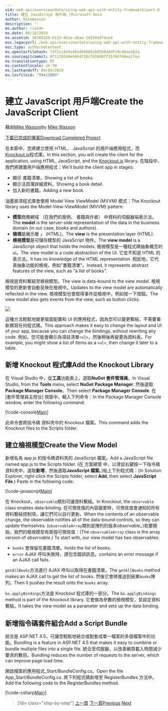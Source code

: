 ```yaml
---
uid: web-api/overview/data/using-web-api-with-entity-framework/part-6
title: 建立 JavaScript 用戶端 |Microsoft Docs
author: MikeWasson
description: ''
ms.author: riande
ms.date: 06/16/2014
ms.assetid: 20360326-b123-4b1e-abae-1d350edf4ce4
msc.legacyurl: /web-api/overview/data/using-web-api-with-entity-framework/part-6
msc.type: authoredcontent
ms.openlocfilehash: 74f2cc4e5e401d690042b05b028dfc0c46ae282a
ms.sourcegitcommit: 0f1119340e4464720cfd16d0ff15764746ea1fea
ms.translationtype: MT
ms.contentlocale: zh-TW
ms.lasthandoff: 04/09/2019
ms.locfileid: "59413889"
---
```

# <a name="create-the-javascript-client"></a><span data-ttu-id="f7711-102">建立 JavaScript 用戶端</span><span class="sxs-lookup"><span data-stu-id="f7711-102">Create the JavaScript Client</span></span>

<span data-ttu-id="f7711-103">藉由[Mike Wasson](https://github.com/MikeWasson)</span><span class="sxs-lookup"><span data-stu-id="f7711-103">by [Mike Wasson](https://github.com/MikeWasson)</span></span>

[<span data-ttu-id="f7711-104">下載已完成的專案</span><span class="sxs-lookup"><span data-stu-id="f7711-104">Download Completed Project</span></span>](https://github.com/MikeWasson/BookService)

<span data-ttu-id="f7711-105">在本節中，您將建立使用 HTML、 JavaScript 的用戶端應用程式，而[Knockout.js](http://knockoutjs.com/)程式庫。</span><span class="sxs-lookup"><span data-stu-id="f7711-105">In this section, you will create the client for the application, using HTML, JavaScript, and the [Knockout.js](http://knockoutjs.com/) library.</span></span> <span data-ttu-id="f7711-106">在階段中，我們將建置用戶端應用程式：</span><span class="sxs-lookup"><span data-stu-id="f7711-106">We'll build the client app in stages:</span></span>

- <span data-ttu-id="f7711-107">顯示 書籍清單。</span><span class="sxs-lookup"><span data-stu-id="f7711-107">Showing a list of books.</span></span>
- <span data-ttu-id="f7711-108">顯示活頁簿詳細資料。</span><span class="sxs-lookup"><span data-stu-id="f7711-108">Showing a book detail.</span></span>
- <span data-ttu-id="f7711-109">加入新的書籍。</span><span class="sxs-lookup"><span data-stu-id="f7711-109">Adding a new book.</span></span>

<span data-ttu-id="f7711-110">油墨廓清程式庫會使用 Model View ViewModel (MVVM) 模式：</span><span class="sxs-lookup"><span data-stu-id="f7711-110">The Knockout library uses the Model-View-ViewModel (MVVM) pattern:</span></span>

- <span data-ttu-id="f7711-111">**模型**商務網域 （在我們的案例、 書籍與作者） 中資料的伺服器端表示法。</span><span class="sxs-lookup"><span data-stu-id="f7711-111">The **model** is the server-side representation of the data in the business domain (in our case, books and authors).</span></span>
- <span data-ttu-id="f7711-112">**檢視**是展示層 」 (HTML)。</span><span class="sxs-lookup"><span data-stu-id="f7711-112">The **view** is the presentation layer (HTML).</span></span>
- <span data-ttu-id="f7711-113">**檢視模型**是可儲存模型的 JavaScript 物件。</span><span class="sxs-lookup"><span data-stu-id="f7711-113">The **view model** is a JavaScript object that holds the models.</span></span> <span data-ttu-id="f7711-114">檢視模型是一種程式碼抽象概念的 ui。</span><span class="sxs-lookup"><span data-stu-id="f7711-114">The view model is a code abstraction of the UI.</span></span> <span data-ttu-id="f7711-115">它並不知道 HTML 的表示法。</span><span class="sxs-lookup"><span data-stu-id="f7711-115">It has no knowledge of the HTML representation.</span></span> <span data-ttu-id="f7711-116">相反地，它代表抽象功能的檢視，例如&quot;書籍清單&quot;。</span><span class="sxs-lookup"><span data-stu-id="f7711-116">Instead, it represents abstract features of the view, such as &quot;a list of books&quot;.</span></span>

<span data-ttu-id="f7711-117">檢視是資料繫結至檢視模型。</span><span class="sxs-lookup"><span data-stu-id="f7711-117">The view is data-bound to the view model.</span></span> <span data-ttu-id="f7711-118">檢視模型的更新會自動反映在檢視中。</span><span class="sxs-lookup"><span data-stu-id="f7711-118">Updates to the view model are automatically reflected in the view.</span></span> <span data-ttu-id="f7711-119">檢視模型也會取得事件從檢視中，例如按一下按鈕。</span><span class="sxs-lookup"><span data-stu-id="f7711-119">The view model also gets events from the view, such as button clicks.</span></span>

![](part-6/_static/image1.png)

<span data-ttu-id="f7711-120">這種方法輕鬆地變更版面配置和 UI 的應用程式，因為您可以變更繫結，不需要重新撰寫任何程式碼。</span><span class="sxs-lookup"><span data-stu-id="f7711-120">This approach makes it easy to change the layout and UI of your app, because you can change the bindings, without rewriting any code.</span></span> <span data-ttu-id="f7711-121">例如，您可能會顯示為項目清單`<ul>`，然後稍後再變更為資料表。</span><span class="sxs-lookup"><span data-stu-id="f7711-121">For example, you might show a list of items as a `<ul>`, then change it later to a table.</span></span>

## <a name="add-the-knockout-library"></a><span data-ttu-id="f7711-122">新增 Knockout 程式庫</span><span class="sxs-lookup"><span data-stu-id="f7711-122">Add the Knockout Library</span></span>

<span data-ttu-id="f7711-123">在 Visual Studio 中，從**工具**功能表上，選取**NuGet 套件管理員**。</span><span class="sxs-lookup"><span data-stu-id="f7711-123">In Visual Studio, from the **Tools** menu, select **NuGet Package Manager**.</span></span> <span data-ttu-id="f7711-124">然後選取**Package Manager Console**。</span><span class="sxs-lookup"><span data-stu-id="f7711-124">Then select **Package Manager Console**.</span></span> <span data-ttu-id="f7711-125">在 [套件管理員主控台] 視窗中，輸入下列命令：</span><span class="sxs-lookup"><span data-stu-id="f7711-125">In the Package Manager Console window, enter the following command:</span></span>

[!code-console[Main](part-6/samples/sample1.cmd)]

<span data-ttu-id="f7711-126">此命令會將指令碼 資料夾中的 Knockout 檔案。</span><span class="sxs-lookup"><span data-stu-id="f7711-126">This command adds the Knockout files to the Scripts folder.</span></span>

## <a name="create-the-view-model"></a><span data-ttu-id="f7711-127">建立檢視模型</span><span class="sxs-lookup"><span data-stu-id="f7711-127">Create the View Model</span></span>

<span data-ttu-id="f7711-128">新增名為 app.js 的指令碼資料夾的 JavaScript 檔案。</span><span class="sxs-lookup"><span data-stu-id="f7711-128">Add a JavaScript file named app.js to the Scripts folder.</span></span> <span data-ttu-id="f7711-129">(在 方案總管 中，以滑鼠右鍵按一下指令碼 資料夾中，選取**新增**，然後選取**JavaScript 檔案**。)貼上下列程式碼：</span><span class="sxs-lookup"><span data-stu-id="f7711-129">(In Solution Explorer, right-click the Scripts folder, select **Add**, then select **JavaScript File**.) Paste in the following code:</span></span>

[!code-javascript[Main](part-6/samples/sample2.js)]

<span data-ttu-id="f7711-130">在 Knockout，`observable`類別可讓資料繫結。</span><span class="sxs-lookup"><span data-stu-id="f7711-130">In Knockout, the `observable` class enables data-binding.</span></span> <span data-ttu-id="f7711-131">在可預見值的內容變更時，可預見值會通知的所有資料繫結控制項，讓它們可以自行更新。</span><span class="sxs-lookup"><span data-stu-id="f7711-131">When the contents of an observable change, the observable notifies all of the data-bound controls, so they can update themselves.</span></span> <span data-ttu-id="f7711-132">(`observableArray`類別是陣列的版本*observable*。)若要開始，我們的檢視模型有兩個可預見值：</span><span class="sxs-lookup"><span data-stu-id="f7711-132">(The `observableArray` class is the array version of *observable*.) To start with, our view model has two observables:</span></span>

- `books` <span data-ttu-id="f7711-133">會保留在書籍清單。</span><span class="sxs-lookup"><span data-stu-id="f7711-133">holds the list of books.</span></span>
- `error` <span data-ttu-id="f7711-134">AJAX 呼叫失敗時，請包含錯誤訊息。</span><span class="sxs-lookup"><span data-stu-id="f7711-134">contains an error message if an AJAX call fails.</span></span>

<span data-ttu-id="f7711-135">`getAllBooks`方法進行 AJAX 呼叫以取得在書籍清單。</span><span class="sxs-lookup"><span data-stu-id="f7711-135">The `getAllBooks` method makes an AJAX call to get the list of books.</span></span> <span data-ttu-id="f7711-136">然後它會將推送到結果`books`陣列。</span><span class="sxs-lookup"><span data-stu-id="f7711-136">Then it pushes the result onto the `books` array.</span></span>

<span data-ttu-id="f7711-137">`ko.applyBindings`方法是 Knockout 程式庫的一部分。</span><span class="sxs-lookup"><span data-stu-id="f7711-137">The `ko.applyBindings` method is part of the Knockout library.</span></span> <span data-ttu-id="f7711-138">它會做為參數的檢視模型，並設定資料繫結。</span><span class="sxs-lookup"><span data-stu-id="f7711-138">It takes the view model as a parameter and sets up the data binding.</span></span>

## <a name="add-a-script-bundle"></a><span data-ttu-id="f7711-139">新增指令碼套件組合</span><span class="sxs-lookup"><span data-stu-id="f7711-139">Add a Script Bundle</span></span>

<span data-ttu-id="f7711-140">統合是 ASP.NET 4.5，可讓您輕鬆地結合或配套成單一檔案的多個檔案中的功能。</span><span class="sxs-lookup"><span data-stu-id="f7711-140">Bundling is a feature in ASP.NET 4.5 that makes it easy to combine or bundle multiple files into a single file.</span></span> <span data-ttu-id="f7711-141">統合至伺服器，以改善網頁載入時間減少要求的數目。</span><span class="sxs-lookup"><span data-stu-id="f7711-141">Bundling reduces the number of requests to the server, which can improve page load time.</span></span>

<span data-ttu-id="f7711-142">開啟檔案的應用程式\_Start/BundleConfig.cs。</span><span class="sxs-lookup"><span data-stu-id="f7711-142">Open the file App\_Start/BundleConfig.cs.</span></span> <span data-ttu-id="f7711-143">將下列程式碼新增至 RegisterBundles 方法中。</span><span class="sxs-lookup"><span data-stu-id="f7711-143">Add the following code to the RegisterBundles method.</span></span>

[!code-csharp[Main](part-6/samples/sample3.cs)]

> [!div class="step-by-step"]
> <span data-ttu-id="f7711-144">[上一頁](part-5.md)
> [下一頁](part-7.md)</span><span class="sxs-lookup"><span data-stu-id="f7711-144">[Previous](part-5.md)
[Next](part-7.md)</span></span>
